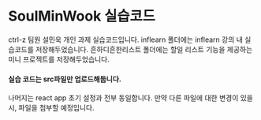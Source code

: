 # SoulMinWook 실습코드


ctrl-z 팀원 설민욱 개인 과제 실습코드입니다.
inflearn 폴더에는 inflearn 강의 내 실습코드를 저장해두었습니다.
흔하디흔한리스트 폴더에는 할일 리스트 기능을 제공하는 미니 프로젝트를 저장해두었습니다.


#### 실습 코드는 src파일만 업로드해둡니다.

나머지는 react app 초기 설정과 전부 동일합니다.
만약 다른 파일에 대한 변경이 있을 시, 파일을 첨부할 예정입니다.